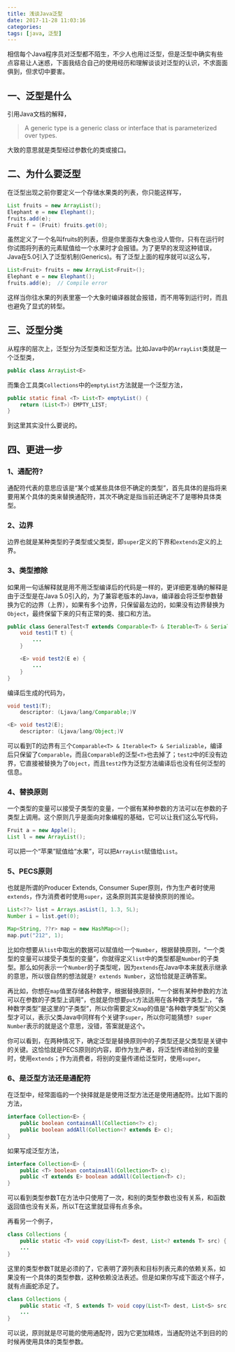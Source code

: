 ```yaml
---
title: 浅谈Java泛型
date: 2017-11-28 11:03:16
categories:
tags: [java, 泛型]
---
```


相信每个Java程序员对泛型都不陌生，不少人也用过泛型，但是泛型中确实有些点容易让人迷惑，下面我结合自己的使用经历和理解谈谈对泛型的认识，不求面面俱到，但求切中要害。

<!--more-->

## 一、泛型是什么

引用Java文档的解释，

> A generic type is a generic class or interface that is parameterized over types.

大致的意思就是类型经过参数化的类或接口。

## 二、为什么要泛型

在泛型出现之前你要定义一个存储水果类的列表，你只能这样写，

```java
List fruits = new ArrayList();
Elephant e = new Elephant();
fruits.add(e);
Fruit f = (Fruit) fruits.get(0);
```

虽然定义了一个名叫fruits的列表，但是你里面存大象也没人管你，只有在运行时你试图将列表的元素赋值给一个水果时才会报错。为了更早的发现这种错误，Java在5.0引入了泛型机制(Generics)。有了泛型上面的程序就可以这么写，

```java
List<Fruit> fruits = new ArrayList<Fruit>();
Elephant e = new Elephant();
fruits.add(e);  // Compile error
```

这样当你往水果的列表里塞一个大象时编译器就会报错，而不用等到运行时，而且也避免了显式的转型。

## 三、泛型分类

从程序的层次上，泛型分为泛型类和泛型方法。比如Java中的`ArrayList`类就是一个泛型类，

```java
public class ArrayList<E>
```

而集合工具类`Collections`中的`emptyList`方法就是一个泛型方法，

```java
public static final <T> List<T> emptyList() {
    return (List<T>) EMPTY_LIST;
}
```

到这里其实没什么要说的。

## 四、更进一步

### 1、通配符?

通配符代表的意思应该是“某个或某些具体但不确定的类型”，首先具体的是指将来要用某个具体的类来替换通配符，其次不确定是指当前还确定不了是哪种具体类型。

### 2、边界

边界也就是某种类型的子类型或父类型，即`super`定义的下界和`extends`定义的上界。

### 3、类型擦除

如果用一句话解释就是用不用泛型编译后的代码是一样的，更详细更准确的解释是由于泛型是在Java 5.0引入的，为了兼容老版本的Java，编译器会将泛型参数替换为它的边界（上界），如果有多个边界，只保留最左边的，如果没有边界替换为`Object`，最终保留下来的只有正常的类、接口和方法。

```java
public class GeneralTest<T extends Comparable<T> & Iterable<T> & Serializable> {
    void test1(T t) {
        ...
    }

    <E> void test2(E e) {
        ...
    }
}
```

编译后生成的代码为，

```java
void test1(T);
    descriptor: (Ljava/lang/Comparable;)V

<E> void test2(E);
    descriptor: (Ljava/lang/Object;)V
```

可以看到T的边界有三个`Comparable<T> & Iterable<T> & Serializable`，编译后只保留了`Comparable`，而且`Comparable`的泛型`<T>`也去掉了；`test2`中的E没有边界，它直接被替换为了`Object`，而且`test2`作为泛型方法编译后也没有任何泛型的信息。

### 4、替换原则

一个类型的变量可以接受子类型的变量，一个据有某种参数的方法可以在参数的子类型上调用。这个原则几乎是面向对象编程的基础，它可以让我们这么写代码，

```java
Fruit a = new Apple();
List l = new ArrayList();
```

可以把一个“苹果”赋值给“水果”，可以把`ArrayList`赋值给`List`。

### 5、PECS原则

也就是所谓的Producer Extends, Consumer Super原则，作为生产者时使用`extends`，作为消费者时使用`super`，这条原则其实是替换原则的推论。

```java
List<??> list = Arrays.asList(1, 1.3, 5L);
Number i = list.get(0);

Map<String, ??r> map = new HashMap<>();
map.put("212", 1);
```

比如你想要从`list`中取出的数据可以赋值给一个`Number`，根据替换原则，“一个类型的变量可以接受子类型的变量”，你就得定义`list`中的类型都是`Number`的子类型。那么如何表示一个`Number`的子类型呢，因为`extends`在Java中本来就表示继承的意思，所以很自然的想法就是`? extends Number`，这恰恰就是正确答案。

再比如，你想在`map`值里存储各种数字，根据替换原则，“一个据有某种参数的方法可以在参数的子类型上调用”，也就是你想要`put`方法适用在各种数字类型上，“各种数字类型”是这里的“子类型”，所以你需要定义`map`的值是“各种数字类型”的父类型才可以，表示父类Java中同样有个关键字`super`，所以你可能猜想`? super Number`表示的就是这个意思，没错，答案就是这个。

你可以看到，在两种情况下，确定泛型是替换原则中的子类型还是父类型是关键中的关键。这恰恰就是PECS原则的内容，即作为生产者，将泛型传递给别的变量时，使用`extends`；作为消费者，将别的变量传递给泛型时，使用`super`。

### 6、是泛型方法还是通配符

在泛型中，经常面临的一个抉择就是是使用泛型方法还是使用通配符。比如下面的方法，

```java
interface Collection<E> {
    public boolean containsAll(Collection<?> c);
    public boolean addAll(Collection<? extends E> c);
}
```

如果写成泛型方法，

```java
interface Collection<E> {
    public <T> boolean containsAll(Collection<T> c);
    public <T extends E> boolean addAll(Collection<T> c);
}
```

可以看到类型参数T在方法中只使用了一次，和别的类型参数也没有关系，和函数返回值也没有关系，所以T在这里就显得有点多余。

再看另一个例子，

```java
class Collections {
    public static <T> void copy(List<T> dest, List<? extends T> src) {
    ...
}
```

这里的类型参数T就是必须的了，它表明了源列表和目标列表元素的依赖关系，如果没有一个具体的类型参数，这种依赖没法表述。但是如果你写成下面这个样子，就有点画蛇添足了。

```java
class Collections {
    public static <T, S extends T> void copy(List<T> dest, List<S> src) {
    ...
}
```

可以说，原则就是尽可能的使用通配符，因为它更加精炼，当通配符达不到目的的时候再使用具体的类型参数。
